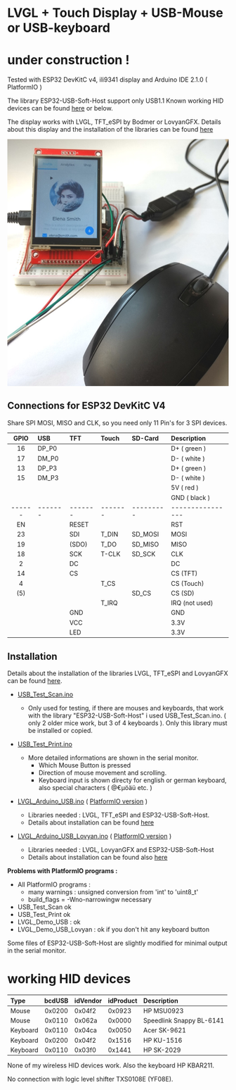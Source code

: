 # LVGL + Touch Display + USB-Mouse or USB-keyboard

# under construction !

Tested with ESP32 DevKitC v4, ili9341 display and Arduino IDE 2.1.0 ( PlatformIO )

The library ESP32-USB-Soft-Host support only USB1.1 Known working HID devices can be found [here](https://github.com/tobozo/ESP32-USB-Soft-Host) or below.

The display works with LVGL, TFT_eSPI by Bodmer or LovyanGFX. Details about this display and the installation of the libraries can be found [here](https://github.com/mboehmerm/Touch-Display-ili9341-320x240)

![cursor_01.jpg](pictures/cursor_01.jpg)

## Connections for ESP32 DevKitC V4

Share SPI MOSI, MISO and CLK, so you need only 11 Pin's for 3 SPI devices.

| GPIO | USB   | TFT   | Touch | SD-Card | Description    |
| :--: | :---- | :---- | :---- | :------ | :------------- |
| 16   | DP_P0 |       |       |         | D+  ( green )  |
| 17   | DM_P0 |       |       |         | D-  ( white )  |
| 13   | DP_P3 |       |       |         | D+  ( green )  |
| 15   | DM_P3 |       |       |         | D-  ( white )  |
|      |       |       |       |         | 5V  ( red )    |
|      |       |       |       |         | GND ( black )  |
|------|-------|-------|-------|---------|----------------|
| EN   |       | RESET |       |         | RST            |
| 23   |       | SDI   | T_DIN | SD_MOSI | MOSI           |
| 19   |       |(SDO)  | T_DO  | SD_MISO | MISO           |
| 18   |       | SCK   | T-CLK | SD_SCK  | CLK            |
|  2   |       | DC    |       |         | DC             |
| 14   |       | CS    |       |         | CS  (TFT)      |
|  4   |       |       | T_CS  |         | CS  (Touch)    |
| (5)  |       |       |       | SD_CS   | CS  (SD)       |
|      |       |       | T_IRQ |         | IRQ (not used) |
|      |       | GND   |       |         | GND            |
|      |       | VCC   |       |         | 3.3V           |
|      |       | LED   |       |         | 3.3V           |



## Installation

Details about the installation of the libraries LVGL, TFT_eSPI and LovyanGFX can be found [here](https://github.com/mboehmerm/Touch-Display-ili9341-320x240).

- [USB_Test_Scan.ino](Arduino/USB_Test_Scan/USB_Test_Scan.ino)
  - Only used for testing, if there are mouses and keyboards, that work with the library "ESP32-USB-Soft-Host" i used USB_Test_Scan.ino. ( only 2 older mice work, but 3 of 4 keyboards ). Only this library must be installed or copied.
- [USB_Test_Print.ino](Arduino/USB_Test_Print/USB_Test_Print.ino)
  - More detailed informations are shown in the serial monitor.  
    - Which Mouse Button is pressed
    - Direction of mouse movement and scrolling.
    - Keyboard input is shown directy for english or german keyboard, also special characters ( @€µöäü etc. )
- [LVGL_Arduino_USB.ino](Arduino/LVGL_Arduino_USB/LVGL_Arduino_USB.ino) ( [PlatformIO version](PlatformIO/LVGL_Demo_USB) )
  - Libraries needed : LVGL, TFT_eSPI and ESP32-USB-Soft-Host.
  - Details about installation can be found [here](https://github.com/mboehmerm/Touch-Display-ili9341-320x240)  

- [LVGL_Arduino_USB_Lovyan.ino](Arduino/LVGL_Arduino_USB_Lovyan/LVGL_Arduino_USB_Lovyan.ino) ( [PlatformIO version](PlatformIO/LVGL_Demo_USB_Lovyan) )
  - Libraries needed : LVGL, LovyanGFX and ESP32-USB-Soft-Host
  - Details about installation can be found also [here](https://github.com/mboehmerm/Touch-Display-ili9341-320x240)  

**Problems with PlatformIO programs :**
- All PlatformIO programs :
  - many warnings : unsigned conversion from 'int' to 'uint8_t'
  - build_flags = -Wno-narrowingw necessary
- USB_Test_Scan ok
- USB_Test_Print ok
- LVGL_Demo_USB : ok
- LVGL_Demo_USB_Lovyan : ok if you don't hit any keyboard button


Some files of ESP32-USB-Soft-Host are slightly modified for minimal output in the serial monitor.

# working HID devices

| Type     | bcdUSB | idVendor |idProduct| Description  |
| :------- | :----: | :-----   | :------ | :----------  |
| Mouse    | 0x0200 | 0x04f2   | 0x0923  | HP MSU0923   |
| Mouse    | 0x0110 | 0x062a   | 0x0000  | Speedlink Snappy BL-6141 |
| Keyboard | 0x0110 | 0x04ca   | 0x0050  | Acer SK-9621 |
| Keyboard | 0x0200 | 0x04f2   | 0x1516  | HP KU-1516   |
| Keyboard | 0x0110 | 0x03f0   | 0x1441  | HP SK-2029   |

None of my wireless HID devices work. Also the keyboard HP KBAR211.

No connection with logic level shifter TXS0108E (YF08E).
